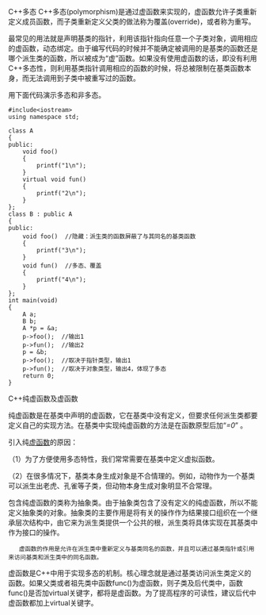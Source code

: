 C++多态
C++多态(polymorphism)是通过虚函数来实现的，虚函数允许子类重新定义成员函数，而子类重新定义父类的做法称为覆盖(override)，或者称为重写。

最常见的用法就是声明基类的指针，利用该指针指向任意一个子类对象，调用相应的虚函数，动态绑定。由于编写代码的时候并不能确定被调用的是基类的函数还是哪个派生类的函数，所以被成为“虚”函数。如果没有使用虚函数的话，即没有利用C++多态性，则利用基类指针调用相应的函数的时候，将总被限制在基类函数本身，而无法调用到子类中被重写过的函数。

用下面代码演示多态和非多态。



```
#include<iostream>  
using namespace std;  
  
class A  
{  
public:  
    void foo()  
    {  
        printf("1\n");  
    }  
    virtual void fun()  
    {  
        printf("2\n");  
    }  
};  
class B : public A  
{  
public:  
    void foo()  //隐藏：派生类的函数屏蔽了与其同名的基类函数
    {  
        printf("3\n");  
    }  
    void fun()  //多态、覆盖
    {  
        printf("4\n");  
    }  
};  
int main(void)  
{  
    A a;  
    B b;  
    A *p = &a;  
    p->foo();  //输出1
    p->fun();  //输出2
    p = &b;  
    p->foo();  //取决于指针类型，输出1
    p->fun();  //取决于对象类型，输出4，体现了多态
    return 0;  
} 
```

C++纯虚函数及虚函数

纯虚函数是在基类中声明的虚函数，它在基类中没有定义，但要求任何派生类都要定义自己的实现方法。在基类中实现纯虚函数的方法是在函数原型后加“*=0*” 。



引入纯[虚函数](https://so.csdn.net/so/search?q=虚函数&spm=1001.2101.3001.7020)的原因：

（1）为了方便使用多态特性，我们常常需要在基类中定义虚拟函数。

（2）在很多情况下，基类本身生成对象是不合情理的。例如，动物作为一个基类可以派生出老虎、孔雀等子类，但动物本身生成对象明显不合常理。 

包含纯虚函数的类称为抽象类。由于抽象类包含了没有定义的纯虚函数，所以不能定义抽象类的对象。抽象类的主要作用是将有关的操作作为结果接口组织在一个继承层次结构中，由它来为派生类提供一个公共的根，派生类将具体实现在其基类中作为接口的操作。

       虚函数的作用是允许在派生类中重新定义与基类同名的函数，并且可以通过基类指针或引用来访问基类和派生类中的同名函数。

虚函数是C++中用于实现多态的机制。核心理念就是通过基类访问派生类定义的函数。如果父类或者祖先类中函数func()为虚函数，则子类及后代类中，函数func()是否加virtual关键字，都将是虚函数。为了提高程序的可读性，建议后代中虚函数都加上virtual关键字。
